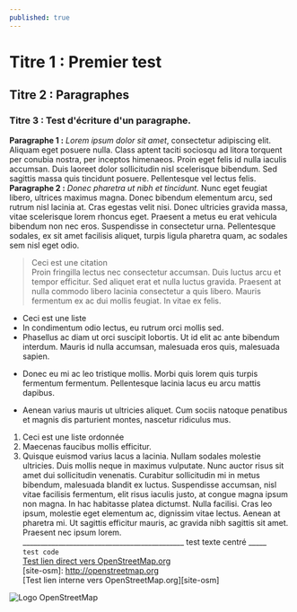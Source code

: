 ```yaml
---
published: true
---
```

# Titre 1 : Premier test
## Titre 2 : Paragraphes
### Titre 3 : Test d'écriture d'un paragraphe.  
**Paragraphe 1 :** _Lorem ipsum dolor sit amet_, consectetur adipiscing elit. Aliquam eget posuere nulla. Class aptent taciti sociosqu ad litora torquent per conubia nostra, per inceptos himenaeos. Proin eget felis id nulla iaculis accumsan. Duis laoreet dolor sollicitudin nisl scelerisque bibendum. Sed sagittis massa quis tincidunt posuere. Pellentesque vel lectus felis.  
**Paragraphe 2 :** _Donec pharetra ut nibh et tincidunt._ Nunc eget feugiat libero, ultrices maximus magna. Donec bibendum elementum arcu, sed rutrum nisl lacinia at. Cras egestas velit nisi. Donec ultricies gravida massa, vitae scelerisque lorem rhoncus eget. Praesent a metus eu erat vehicula bibendum non nec eros. Suspendisse in consectetur urna. Pellentesque sodales, ex sit amet facilisis aliquet, turpis ligula pharetra quam, ac sodales sem nisl eget odio.   

> Ceci est une citation  
> Proin fringilla lectus nec consectetur accumsan. Duis luctus arcu et tempor efficitur. Sed aliquet erat et nulla luctus gravida. Praesent at nulla commodo libero lacinia consectetur a quis libero. Mauris fermentum ex ac dui mollis feugiat. In vitae ex felis. 

- Ceci est une liste  
- In condimentum odio lectus, eu rutrum orci mollis sed.  
- Phasellus ac diam ut orci suscipit lobortis. Ut id elit ac ante bibendum interdum. Mauris id nulla accumsan, malesuada eros quis, malesuada sapien.   
* Donec eu mi ac leo tristique mollis. Morbi quis lorem quis turpis fermentum fermentum. Pellentesque lacinia lacus eu arcu mattis dapibus.  
+ Aenean varius mauris ut ultricies aliquet. Cum sociis natoque penatibus et magnis dis parturient montes, nascetur ridiculus mus.   

1. Ceci est une liste ordonnée  
56. Maecenas faucibus mollis efficitur.  
47. Quisque euismod varius lacus a lacinia. Nullam sodales molestie ultricies. Duis mollis neque in maximus vulputate. Nunc auctor risus sit amet dui sollicitudin venenatis. Curabitur sollicitudin mi in metus bibendum, malesuada blandit ex luctus. Suspendisse accumsan, nisl vitae facilisis fermentum, elit risus iaculis justo, at congue magna ipsum non magna. In hac habitasse platea dictumst. Nulla facilisi. Cras leo ipsum, molestie eget elementum ac, dignissim vitae lectus. Aenean at pharetra mi. Ut sagittis efficitur mauris, ac gravida nibh sagittis sit amet. Praesent nec ipsum lorem.  
_____________________________________________ test texte centré _____  
`test code`  
[Test lien direct vers OpenStreetMap.org](http://openstreetmap.org)   
[site-osm]: http://openstreetmap.org   
[Test lien interne vers OpenStreetMap.org][site-osm]   

![Logo OpenStreetMap]({{site.baseurl}}/https://upload.wikimedia.org/wikipedia/commons/thumb/b/b0/Openstreetmap_logo.svg/langfr-250px-Openstreetmap_logo.svg.png)

